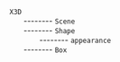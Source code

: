 `X3D`  
&emsp;&ensp; -------- `Scene`  
&emsp;&ensp; -------- `Shape`  
&emsp;&ensp;&emsp;&emsp; -------- `appearance`  
&emsp;&ensp; -------- `Box`





